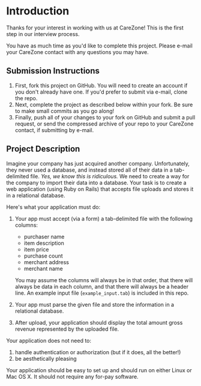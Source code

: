 # Introduction

Thanks for your interest in working with us at CareZone! This is the first step
in our interview process.

You have as much time as you'd like to complete this project. Please e-mail your
CareZone contact with any questions you may have.

## Submission Instructions

1. First, fork this project on GitHub. You will need to create an account if you
   don't already have one. If you'd prefer to submit via e-mail, clone the repo.
2. Next, complete the project as described below within your fork. Be sure to
   make small commits as you go along!
3. Finally, push all of your changes to your fork on GitHub and submit a pull
   request, or send the compressed archive of your repo to your CareZone
   contact, if submitting by e-mail.

## Project Description

Imagine your company has just acquired another company. Unfortunately, they
never used a database, and instead stored all of their data in a tab-delimited
file. *Yes, we know this is ridiculous.* We need to create a way for the
company to import their data into a database. Your task is to create a web
application (using Ruby on Rails) that accepts file uploads and stores it in a
relational database.

Here's what your application must do:

1.  Your app must accept (via a form) a tab-delimited file with the following
    columns:

    * purchaser name
    * item description
    * item price
    * purchase count
    * merchant address
    * merchant name

    You may assume the columns will always be in that order, that there will
    always be data in each column, and that there will always be a header line.
    An example input file (`example_input.tab`) is included in this repo.

2. Your app must parse the given file and store the information in a relational
   database.

3. After upload, your application should display the total amount gross revenue
   represented by the uploaded file.

Your application does not need to:

1. handle authentication or authorization (but if it does, all the better!)
2. be aesthetically pleasing

Your application should be easy to set up and should run on either Linux or Mac
OS X. It should not require any for-pay software.
